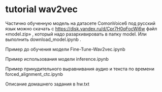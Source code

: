 # tutorial wav2vec

Частично обученную модель на датасете ComonVoice6 под русский язык можно скачать с    https://disk.yandex.ru/d/Cpr7H0qFocWi6w  файл «model.zip» , который надо разархивировать в папку model. Или выполнить download_model.ipynb .

Пример до обучения модели Fine-Tune-Wav2vec.ipynb

Пример использования модели inference.ipynb

Пример принудительного  выравнивания аудио и текста по времени forced_alignment_ctc.ipynb

Описание домашнего задания в hw.txt
